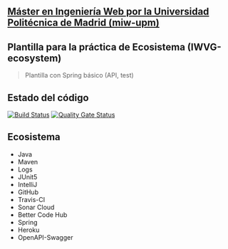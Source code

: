 ## [Máster en Ingeniería Web por la Universidad Politécnica de Madrid (miw-upm)](http://miw.etsisi.upm.es)
## Plantilla para la práctica de Ecosistema (IWVG-ecosystem)
> Plantilla con Spring básico (API, test) 

## Estado del código
[![Build Status](https://travis-ci.org/miw-upm/ecosystem-demo.svg?branch=develop)](https://travis-ci.org/miw-upm/ecosystem-demo)
[![Quality Gate Status](https://sonarcloud.io/api/project_badges/measure?project=es.upm.miw%3Aecosystem-demo&metric=alert_status)](https://sonarcloud.io/dashboard?id=es.upm.miw%3Aecosystem-demo)

## Ecosistema
* Java
* Maven
* Logs
* JUnit5
* IntelliJ
* GitHub
* Travis-CI
* Sonar Cloud
* Better Code Hub
* Spring
* Heroku
* OpenAPI-Swagger
